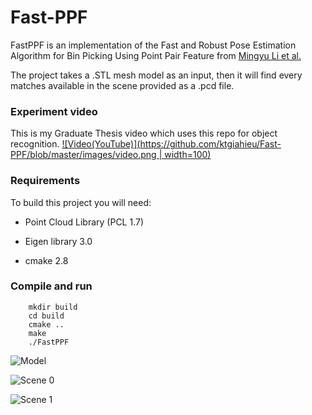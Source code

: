 # Fast-PPF
FastPPF is an implementation of the Fast and Robust Pose Estimation Algorithm for Bin Picking Using Point Pair Feature from [Mingyu Li et al.](https://ieeexplore.ieee.org/document/8545432)

The project takes a .STL mesh model as an input, then it will find every matches available in the scene provided as a .pcd file.

### Experiment video
This is my Graduate Thesis video which uses this repo for object recognition.
[![Video(YouTube)](https://github.com/ktgiahieu/Fast-PPF/blob/master/images/video.png | width=100)](https://www.youtube.com/watch?v=udqj9vNyUDY)


### Requirements
To build this project you will need:

* Point Cloud Library (PCL 1.7)

* Eigen library 3.0

* cmake 2.8

### Compile and run
```
    mkdir build
    cd build
    cmake ..
    make
    ./FastPPF
```
![Model](https://github.com/ktgiahieu/Fast-PPF/blob/master/images/model.PNG)

![Scene 0](https://github.com/ktgiahieu/Fast-PPF/blob/master/images/scene0.PNG)

![Scene 1](https://github.com/ktgiahieu/Fast-PPF/blob/master/images/scene1.PNG)
